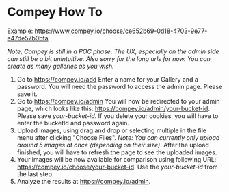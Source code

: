 # Compey How To

Example: https://www.compey.io/choose/ce652b69-0d18-4703-9e77-e47de57b0bfa

_Note, Compey is still in a POC phase. The UX, especially on the admin side can still be a bit unintuitive. Also sorry for the long urls for now. You can create as many galleries as you wish._

1. Go to https://compey.io/add
   Enter a name for your Gallery and a password. You will need the password to access the admin page. Please save it.
2. Go to https://compey.io/admin
   You will now be redirected to your admin page, which looks like this: https://compey.io/admin/your-bucket-id.
   Please save _your-bucket-id_. If you delete your cookies, you will have to enter the bucketId and password again.
3. Upload images, using drag and drop or selecting multiple in the file menu after clicking "Choose Files".
   _Note: You can currently only upload around 5 images at once (depending on their size)_.
   After the upload finished, you will have to refresh the page to see the uploaded images.
4. Your images will be now available for comparison using following URL: https://compey.io/choose/your-bucket-id. Use the _your-bucket-id_ from the last step.
5. Analyze the results at https://compey.io/admin.
